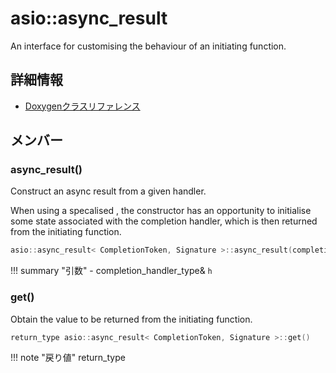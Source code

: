 # asio::async_result

An interface for customising the behaviour of an initiating function. 

## 詳細情報

- [Doxygenクラスリファレンス](https://lang-ship.com/reference/ESP32/latest/classasio_1_1async__result.html)

## メンバー





### async_result()
Construct an async result from a given handler.

When using a specalised , the constructor has an opportunity to initialise some state associated with the completion handler, which is then returned from the initiating function. 
```c
asio::async_result< CompletionToken, Signature >::async_result(completion_handler_type &h)
```

!!! summary "引数"
	- completion_handler_type& `h` 



### get()
Obtain the value to be returned from the initiating function.


```c
return_type asio::async_result< CompletionToken, Signature >::get()
```

!!! note "戻り値"
	return_type



